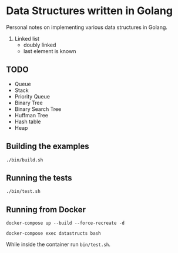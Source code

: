 # Data Structures written in Golang

Personal notes on implementing various data structures in Golang.

1. Linked list
    - doubly linked
    - last element is known

## TODO

- Queue
- Stack
- Priority Queue
- Binary Tree
- Binary Search Tree
- Huffman Tree
- Hash table
- Heap

## Building the examples

```./bin/build.sh```

## Running the tests

```./bin/test.sh```

## Running from Docker

```docker-compose up --build --force-recreate -d```

```docker-compose exec datastructs bash```

While inside the container run `bin/test.sh`.